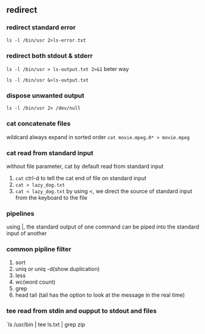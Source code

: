 ## redirect ##

### redirect standard error
`ls -l /bin/usr 2>ls-error.txt`
### redirect both stdout & stderr
`ls -l /bin/usr > ls-output.txt 2>&1`
beter way

`ls -l /bin/usr &>ls-output.txt`

### dispose unwanted output

`ls -l /bin/usr 2> /dev/null`

### cat concatenate files
wildcard always expand in sorted order
`cat movie.mpeg.0* > movie.mpeg`

### cat read from standard input
without file parameter, cat by default read from standard input
1. `cat`  ctrl-d to tell the cat end of file on standard input
2. `cat > lazy_dog.txt`
2. `cat < lazy_dog.txt` by using <, we direct the source of standard input from the keyboard to the file

### pipelines
using |, the standard output of one command can be piped into the standard input of another

### common pipline filter
1. sort
2. uniq  or uniq -d(show duplication)
3. less
4. wc(word count) 
5. grep
6. head tail (tail has the option to look at the message in the real time)

### tee read from stdin and oupput to stdout and files
`ls /usr/bin | tee ls.txt | grep zip
